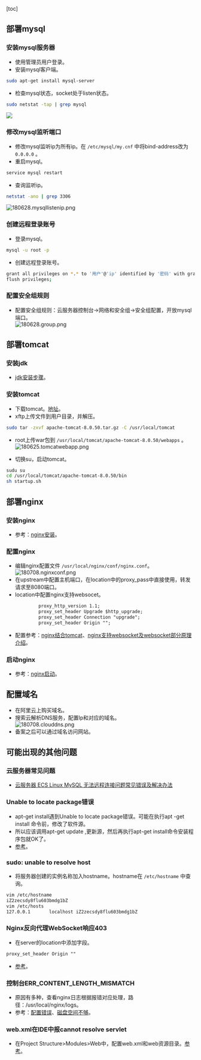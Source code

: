 [toc]
## 部署mysql ##
### 安装mysql服务器 ###
- 使用管理员用户登录。
- 安装mysql客户端。
```sh
sudo apt-get install mysql-server
```

- 检查mysql状态，socket处于listen状态。
```sh
sudo netstat -tap | grep mysql
```
![](https://img-blog.csdn.net/20180628212019641)

### 修改mysql监听端口 ###
- 修改mysql监听ip为所有ip。在 ```/etc/mysql/my.cnf``` 中将bind-address改为 ```0.0.0.0``` 。
- 重启mysql。
```sh
service mysql restart
```
- 查询监听ip。
```sh
netstat -ano | grep 3306
```
![180628.mysqllistenip.png](https://img-blog.csdn.net/20180628213012125)

### 创建远程登录账号 ###
- 登录mysql。
```sh
mysql -u root -p
```
- 创建远程登录账号。
```sh
grant all privileges on *.* to '用户'@'ip' identified by '密码' with grant option;
flush privileges;
```

### 配置安全组规则 ###
- 配置安全组规则：云服务器控制台->网络和安全组->安全组配置，开放mysql端口。<br>![180628.group.png](https://img-blog.csdn.net/20180628213605839)

## 部署tomcat ##
### 安装jdk ###
- [jdk安装步骤](https://blog.csdn.net/qq_40369829/article/details/79900135)。

### 安装tomcat ###
- 下载tomcat。[地址](https://tomcat.apache.org/download-80.cgi)。
- xftp上传文件到用户目录，并解压。
```sh
sudo tar -zxvf apache-tomcat-8.0.50.tar.gz -C /usr/local/tomcat
```
- root上传war包到 ```/usr/local/tomcat/apache-tomcat-8.0.50/webapps``` 。<br>![180625.tomcatwebapp.png](https://img-blog.csdn.net/20180628225504717)

- 切换su，启动tomcat。
```sh
sudu su
cd /usr/local/tomcat/apache-tomcat-8.0.50/bin
sh startup.sh
```

## 部署nginx ##
### 安装nginx ###
- 参考：[nginx安装](https://blog.csdn.net/qq_40369829/article/details/79515383#安装nginx-1)。

### 配置nginx ###
- 编辑nginx配置文件 ```/usr/local/nginx/conf/nginx.conf```。<br>![180708.nginxconf.png](https://img-blog.csdn.net/20180708214120662?watermark/2/text/aHR0cHM6Ly9ibG9nLmNzZG4ubmV0L3FxXzQwMzY5ODI5/font/5a6L5L2T/fontsize/400/fill/I0JBQkFCMA==/dissolve/70) 
- 在upstream中配置主机端口，在location中的proxy_pass中直接使用，转发请求至8080端口。
- location中配置nginx支持websocet。
```txt
			proxy_http_version 1.1;
            proxy_set_header Upgrade $http_upgrade;
            proxy_set_header Connection "upgrade";
			proxy_set_header Origin "";
```

- 配置参考：[nginx结合tomcat](https://www.cnblogs.com/justin-wang/p/5066755.html)、[nginx支持websocket及websocket部分原理介绍](https://blog.csdn.net/m0_37263637/article/details/78871011)。

### 启动nginx ###
- 参考：[nginx启动](https://blog.csdn.net/qq_40369829/article/details/79515383#启动nginx)。

## 配置域名 ##
- 在阿里云上购买域名。
- 搜索云解析DNS服务，配置Ip和对应的域名。<br>![180708.clouddns.png](https://img-blog.csdn.net/20180708223407612?watermark/2/text/aHR0cHM6Ly9ibG9nLmNzZG4ubmV0L3FxXzQwMzY5ODI5/font/5a6L5L2T/fontsize/400/fill/I0JBQkFCMA==/dissolve/70)
- 备案之后可以通过域名访问网站。


## 可能出现的其他问题 ##
### 云服务器常见问题 ###
- [云服务器 ECS Linux MySQL 无法远程连接问题常见错误及解决办法](https://help.aliyun.com/knowledge_detail/41104.html)

### Unable to locate package错误 ###
- apt-get install遇到Unable to locate package错误。可能在执行apt -get install 命令前，修改了软件源。 
- 所以应该调用apt-get update ,更新源，然后再执行apt-get install命令安装程序包就OK了。
- [参考](https://blog.csdn.net/lingfengliujian/article/details/78299497)。

### sudo: unable to resolve host ###
- 将服务器创建的实例名称加入hostname。hostname在 ```/etc/hostname``` 中查询。
```sh
vim /etc/hostname
iZ2zecsdy8flu603bmdg1bZ
vim /etc/hosts
127.0.0.1       localhost iZ2zecsdy8flu603bmdg1bZ
```

### Nginx反向代理WebSocket响应403 ###
- 在server的location中添加字段。
```txt
proxy_set_header Origin ""
```
- [参考](https://www.jb51.net/article/132161.htm)。

### 控制台ERR_CONTENT_LENGTH_MISMATCH ###
- 原因有多种，查看nginx日志根据报错对应处理，路径：/usr/local/nginx/logs。
- 参考：[配置错误](https://blog.csdn.net/dreamfly88/article/details/71979019)、[磁盘空间不够](https://blog.csdn.net/aaashen/article/details/50685988)。

### web.xml在IDE中报cannot resolve servlet ###
- 在Project Structure>Modules>Web中，配置web.xml和web资源目录。[参考](https://blog.csdn.net/hanchao5272/article/details/78992414)。